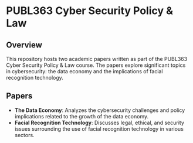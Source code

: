 # PUBL363 Cyber Security Policy & Law

## Overview
This repository hosts two academic papers written as part of the PUBL363 Cyber Security Policy & Law course. The papers explore significant topics in cybersecurity: the data economy and the implications of facial recognition technology.

## Papers
- **The Data Economy**: Analyzes the cybersecurity challenges and policy implications related to the growth of the data economy.
- **Facial Recognition Technology**: Discusses legal, ethical, and security issues surrounding the use of facial recognition technology in various sectors.
